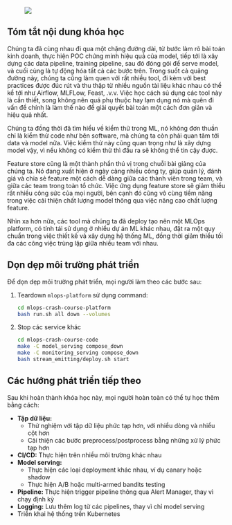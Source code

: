 <figure>
    <img src="../../../assets/images/mlops-crash-course/tong-ket/ending_meme.jpg" loading="lazy"/>
</figure>

## Tóm tắt nội dung khóa học

Chúng ta đã cùng nhau đi qua một chặng đường dài, từ bước làm rõ bài toán kinh doanh, thực hiện POC chứng minh hiệu quả của model, tiếp tới là xây dựng các data pipeline, training pipeline, sau đó đóng gói để serve model, và cuối cùng là tự động hóa tất cả các bước trên. Trong suốt cả quãng đường này, chúng ta cũng làm quen với rất nhiều tool, đi kèm với best practices được đúc rút và thu thập từ nhiều nguồn tài liệu khác nhau có thể kể tới như Airflow, MLFLow, Feast, .v.v. Việc học cách sủ dụng các tool này là cần thiết, song không nên quá phụ thuộc hay lạm dụng nó mà quên đi vấn đề chính là làm thế nào để giải quyết bài toán một cách đơn giản và hiệu quả nhất.

Chúng ta đồng thời đã tìm hiểu về kiểm thử trong ML, nó không đơn thuần chỉ là kiểm thử code như bên software, mà chúng ta còn phải quan tâm tới data và model nữa. Việc kiểm thử này cũng quan trọng như là xây dựng model vậy, vì nếu không có kiểm thử thì đầu ra sẽ không thể tin cậy được.

Feature store cũng là một thành phần thú vị trong chuỗi bài giảng của chúng ta. Nó đang xuất hiện ở ngày càng nhiều công ty, giúp quản lý, đánh giá và chia sẻ feature một cách dễ dàng giữa các thành viên trong team, và giữa các team trong toàn tổ chức. Việc ứng dụng feature store sẽ giảm thiểu rất nhiều công sức của mọi người, bên cạnh đó cũng vô cùng tiềm năng trong việc cải thiện chất lượng model thông qua việc nâng cao chất lượng feature.

Nhìn xa hơn nữa, các tool mà chúng ta đã deploy tạo nên một MLOps platform, có tính tái sử dụng ở nhiều dự án ML khác nhau, đặt ra một quy chuẩn trong việc thiết kế và xây dựng hệ thống ML, đồng thời giảm thiểu tối đa các công việc trùng lặp giữa nhiều team với nhau.

## Dọn dẹp môi trường phát triển
Để dọn dẹp môi trường phát triển, mọi người làm theo các bước sau:

1. Teardown `mlops-platform` sử dụng command:
    ```bash
    cd mlops-crash-course-platform
    bash run.sh all down --volumes
    ```

2. Stop các service khác
    ```bash
    cd mlops-crash-course-code
    make -C model_serving compose_down
    make -C monitoring_serving compose_down
    bash stream_emitting/deploy.sh start
    ```

## Các hướng phát triển tiếp theo
Sau khi hoàn thành khóa học này, mọi người hoàn toàn có thể tự học thêm bằng cách:

- **Tập dữ liệu:**
    - Thử nghiệm với tập dữ liệu phức tạp hơn, với nhiều dòng và nhiều cột hơn
    - Cải thiện các bước preprocess/postprocess bằng những xử lý phức tạp hơn
- **CI/CD:** Thực hiện trên nhiều môi trường khác nhau
- **Model serving:**
    - Thực hiện các loại deployment khác nhau, ví dụ canary hoặc shadow
    - Thực hiện A/B hoặc multi-armed bandits testing
- **Pipeline:** Thực hiện trigger pipeline thông qua Alert Manager, thay vì chạy định kỳ
- **Logging:** Lưu thêm log từ các pipelines, thay vì chỉ model serving
- Triển khai hệ thống trên Kubernetes